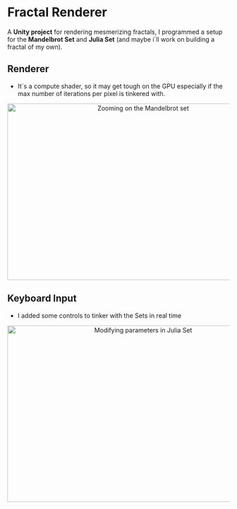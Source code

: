 # Fractal Renderer

A **Unity project** for rendering mesmerizing fractals, I programmed a setup for the **Mandelbrot Set** and **Julia Set** (and maybe i´ll work on building a fractal of my own).

## Renderer
- It´s a compute shader, so it may get tough on the GPU especially if the max number of iterations per pixel is tinkered with.

<div style="text-align: center;">
  <img src="Assets/MandelbrotZoom.gif" alt="Zooming on the Mandelbrot set" width="600" height="400">
</div>


## Keyboard Input
- I added some controls to tinker with the Sets in real time
<div style="text-align: center;">
  <img src="Assets/MovingJuliaSet.gif" alt="Modifying parameters in Julia Set" width="600" height="400">
</div>
